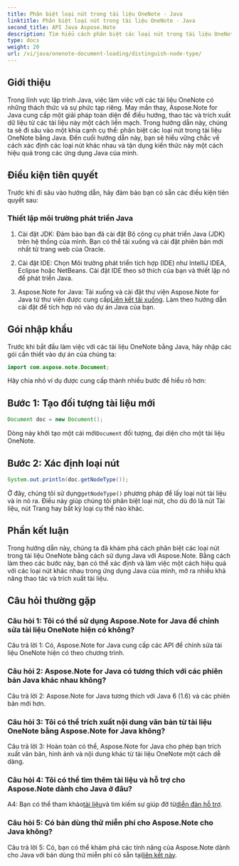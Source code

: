 ```yaml
---
title: Phân biệt loại nút trong tài liệu OneNote - Java
linktitle: Phân biệt loại nút trong tài liệu OneNote - Java
second_title: API Java Aspose.Note
description: Tìm hiểu cách phân biệt các loại nút trong tài liệu OneNote bằng Java với Aspose.Note. Khám phá hướng dẫn từng bước và câu hỏi thường gặp để tích hợp liền mạch.
type: docs
weight: 20
url: /vi/java/onenote-document-loading/distinguish-node-type/
---
```

## Giới thiệu

Trong lĩnh vực lập trình Java, việc làm việc với các tài liệu OneNote có những thách thức và sự phức tạp riêng. May mắn thay, Aspose.Note for Java cung cấp một giải pháp toàn diện để điều hướng, thao tác và trích xuất dữ liệu từ các tài liệu này một cách liền mạch. Trong hướng dẫn này, chúng ta sẽ đi sâu vào một khía cạnh cụ thể: phân biệt các loại nút trong tài liệu OneNote bằng Java. Đến cuối hướng dẫn này, bạn sẽ hiểu vững chắc về cách xác định các loại nút khác nhau và tận dụng kiến thức này một cách hiệu quả trong các ứng dụng Java của mình.

## Điều kiện tiên quyết

Trước khi đi sâu vào hướng dẫn, hãy đảm bảo bạn có sẵn các điều kiện tiên quyết sau:

### Thiết lập môi trường phát triển Java

1. Cài đặt JDK: Đảm bảo bạn đã cài đặt Bộ công cụ phát triển Java (JDK) trên hệ thống của mình. Bạn có thể tải xuống và cài đặt phiên bản mới nhất từ trang web của Oracle.

2. Cài đặt IDE: Chọn Môi trường phát triển tích hợp (IDE) như IntelliJ IDEA, Eclipse hoặc NetBeans. Cài đặt IDE theo sở thích của bạn và thiết lập nó để phát triển Java.

3.  Aspose.Note for Java: Tải xuống và cài đặt thư viện Aspose.Note for Java từ thư viện được cung cấp[Liên kết tải xuống](https://releases.aspose.com/note/java/). Làm theo hướng dẫn cài đặt để tích hợp nó vào dự án Java của bạn.

## Gói nhập khẩu

Trước khi bắt đầu làm việc với các tài liệu OneNote bằng Java, hãy nhập các gói cần thiết vào dự án của chúng ta:

```java
import com.aspose.note.Document;
```

Hãy chia nhỏ ví dụ được cung cấp thành nhiều bước để hiểu rõ hơn:

## Bước 1: Tạo đối tượng tài liệu mới

```java
Document doc = new Document();
```

 Dòng này khởi tạo một cái mới`Document` đối tượng, đại diện cho một tài liệu OneNote.

## Bước 2: Xác định loại nút

```java
System.out.println(doc.getNodeType());
```

 Ở đây, chúng tôi sử dụng`getNodeType()` phương pháp để lấy loại nút tài liệu và in nó ra. Điều này giúp chúng tôi phân biệt loại nút, cho dù đó là nút Tài liệu, nút Trang hay bất kỳ loại cụ thể nào khác.

## Phần kết luận

Trong hướng dẫn này, chúng ta đã khám phá cách phân biệt các loại nút trong tài liệu OneNote bằng cách sử dụng Java với Aspose.Note. Bằng cách làm theo các bước này, bạn có thể xác định và làm việc một cách hiệu quả với các loại nút khác nhau trong ứng dụng Java của mình, mở ra nhiều khả năng thao tác và trích xuất tài liệu.

## Câu hỏi thường gặp

### Câu hỏi 1: Tôi có thể sử dụng Aspose.Note for Java để chỉnh sửa tài liệu OneNote hiện có không?

Câu trả lời 1: Có, Aspose.Note for Java cung cấp các API để chỉnh sửa tài liệu OneNote hiện có theo chương trình.

### Câu hỏi 2: Aspose.Note for Java có tương thích với các phiên bản Java khác nhau không?

Câu trả lời 2: Aspose.Note for Java tương thích với Java 6 (1.6) và các phiên bản mới hơn.

### Câu hỏi 3: Tôi có thể trích xuất nội dung văn bản từ tài liệu OneNote bằng Aspose.Note for Java không?

Câu trả lời 3: Hoàn toàn có thể, Aspose.Note for Java cho phép bạn trích xuất văn bản, hình ảnh và nội dung khác từ tài liệu OneNote một cách dễ dàng.

### Câu hỏi 4: Tôi có thể tìm thêm tài liệu và hỗ trợ cho Aspose.Note dành cho Java ở đâu?

 A4: Bạn có thể tham khảo[tài liệu](https://reference.aspose.com/note/java/)và tìm kiếm sự giúp đỡ từ[diễn đàn hỗ trợ](https://forum.aspose.com/c/note/28).

### Câu hỏi 5: Có bản dùng thử miễn phí cho Aspose.Note cho Java không?

 Câu trả lời 5: Có, bạn có thể khám phá các tính năng của Aspose.Note dành cho Java với bản dùng thử miễn phí có sẵn tại[liên kết này](https://releases.aspose.com/).
